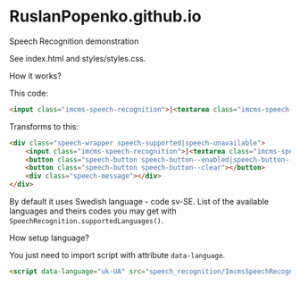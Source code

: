 # RuslanPopenko.github.io
Speech Recognition demonstration

See index.html and styles/styles.css.

How it works?

This code:

```html
<input class="imcms-speech-recognition">|<textarea class="imcms-speech-recognition"></textarea>
```

Transforms to this:

```html
<div class="speech-wrapper speech-supported|speech-unavailable">
    <input class="imcms-speech-recognition">|<textarea class="imcms-speech-recognition"></textarea>
    <button class="speech-button speech-button--enabled|speech-button--disabled"></button>
    <button class="speech-button speech-button--clear"></button>
    <div class="speech-message"></div>
</div>
```
By default it uses Swedish language - code sv-SE. List of the available languages and theirs codes you may get with ```SpeechRecognition.supportedLanguages()```. 

How setup language?

You just need to import script with attribute ```data-language```.

```html
<script data-language="uk-UA" src="speech_recognition/ImcmsSpeechRecognition.js"></script>
```
